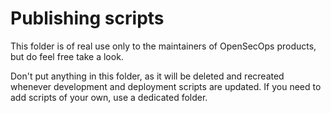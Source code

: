 # Publishing scripts

This folder is of real use only to the maintainers of OpenSecOps products, 
but do feel free take a look.

Don't put anything in this folder, as it will be deleted and recreated
whenever development and deployment scripts are updated. If you need to
add scripts of your own, use a dedicated folder.

